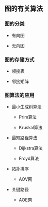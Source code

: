 ## 图的有关算法

### 图的分类

* 有向图

* 无向图




### 图的存储方式

* 领接表

* 邻接矩阵


### 图算法的应用


* 最小生成树算法

    * Prim算法

    * Kruskal算法

* 最短路径算法

    * Dijkstra算法

    * Froyd算法

* 拓扑排序

    * AOV网

* 关键路径

    * AOE网
